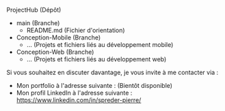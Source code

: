 ProjectHub (Dépôt)
- main (Branche)
    - README.md (Fichier d'orientation)
- Conception-Mobile (Branche)
    - ... (Projets et fichiers liés au développement mobile)
- Conception-Web (Branche)
    - ... (Projets et fichiers liés au développement web)


Si vous souhaitez en discuter davantage, je vous invite à me contacter via :
  - Mon portfolio à l'adresse suivante : (Bientôt disponible)
  - Mon profil LinkedIn à l'adresse suivante : https://www.linkedin.com/in/spreder-pierre/
